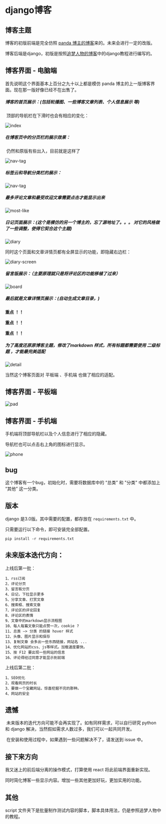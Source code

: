 # django博客

## 博客主题

博客的初版前端是完全仿照 [panda 博主的博客](http://panda.panda-studio.cn/)来的。未来会进行一定的改版。

博客后端是django，初版是按照[追梦人物的博客](https://www.zmrenwu.com/)中的django教程进行编写的。



## 博客界面 - 电脑端

首先说明这个界面基本上百分之九十以上都是模仿 panda 博主的上一版博客界面。现在那一版好像已经不在出售了。

##### 博客的首页展示：(包括轮播图、一些博客文章列表、个人信息展示 等)

​	顶部的导航栏在下滑时也会有相应的变化：

![index](https://github.com/DeYu666/New_django_blog/blob/master\doc\pic\index.png)



##### 在博客页中的分页栏的展示效果：

​	仍然和原版有些出入，目前就是这样了

![nav-tag](https://github.com/DeYu666/New_django_blog/blob/master\doc\pic\page.png)



##### 标签云和导航分类栏的展示：

![nav-tag](https://github.com/DeYu666/New_django_blog/blob/master\doc\pic\nav-tag.png)



##### 最多评论文章和最受欢迎文章需要点击才能显示出来

![most-like](https://github.com/DeYu666/New_django_blog/blob/master\doc\pic\most-like.png)



##### 日记页面展示：(这个是模仿的另一个博主的，忘了源地址了。。。 对它的风格做了一些调整，使得它契合这个主题)

![diary](https://github.com/DeYu666/New_django_blog/blob/master\doc\pic\diary.png)



同时这个页面和文章详情页都有全屏显示的功能，即隐藏右边栏：

![diary-screen](https://github.com/DeYu666/New_django_blog/blob/master\doc\pic\diary-screen.png)



##### 留言版展示：（主要原理就只是将评论区的功能移植了过来）

![board](https://github.com/DeYu666/New_django_blog/blob/master\doc\pic\board.png)



##### 最后就是文章详情页展示：(自动生成文章目录，)

**重点  ！！**

**重点 ！！**

**重点  ！！**

##### **为了高度还原原博客主题，修改了markdown 样式，所有标题都需要使用 二级标题  ，才能最完美适配**



![detail](https://github.com/DeYu666/New_django_blog/blob/master\doc\pic\detail.png)



当然这个博客页面对 平板端 、手机端 也做了相应的适配。

##  博客界面 - 平板端

![pad](https://github.com/DeYu666/New_django_blog/blob/master\doc\pic\pad.png)



## 博客界面 - 手机端

手机端将顶部导航栏以及个人信息进行了相应的隐藏。 

导航栏也可以点击右上角的图标进行显示。

![phone](https://github.com/DeYu666/New_django_blog/blob/master\doc\pic\phone.png)



## bug

这个博客有一个bug，初始化时，需要将数据库中的 “总类” 和 "分类" 中都添加上 “其他” 这一分类。



## 版本

django 是3.0版。其中需要的配置，都存放在 `requirements.txt`  中。

只需要运行以下命令，即可安装完全部配置。

```
pip install -r requirements.txt
```



## 未来版本迭代方向：

上线后第一批：

	1、rss订阅
	2、评论分页
	3、留言板分页
	4、日记，下拉显示更多
	5、分享文章、打赏文章
	6、搜索框、搜索文章
	7、评论区的评论回复
	8、评论区的表情
	9、文章中的markdown显示流程图
	10、每人每篇文章只能点赞一次，cookie ?
	11、总类 —> 分类 的链接 hover 样式
	12、头像、图片显示和保存
	13、复制文章 会多出一些东西链接，网站名 ...
	14、优化网站的css、js等样式。加载速度要快。
	15、按 F12 要出现一些网站的信息
	16、评论得经过同意才能显示到前端



上线后第二批：
	

	1、SEO优化
	2、观看网页的时长
	3、要做一个宝藏网站，惊喜挖掘不完的那种。
	4、网站的安全



## 遗憾

​	未来版本的迭代方向可能不会再实现了。如有同样需求，可以自行研究 python 和 django 解决，当然假如需求人数过多，我们可以一起共同开发。

​	在安装和使用过程中，如果遇到一些问题解决不了，请发送到 issue 中。



## 接下来方向

我又迷上的前后端分离的操作模式，打算使用 react 将此前端界面重新实现。

同时简化博客一些显示内容。增加一些其他更加好玩，更加实用的功能。



## 其他

script 文件夹下是批量制作测试内容的脚本，脚本具体用法，仍是参照追梦人物中的教程。
